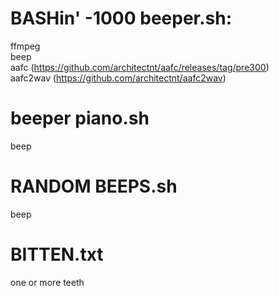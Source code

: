 # BASHin' -1000 beeper.sh:  
ffmpeg  
beep  
aafc (https://github.com/architectnt/aafc/releases/tag/pre300)  
aafc2wav (https://github.com/architectnt/aafc2wav)  

# beeper piano.sh  
beep  

# RANDOM BEEPS.sh  
beep

# BITTEN.txt
one or more teeth
